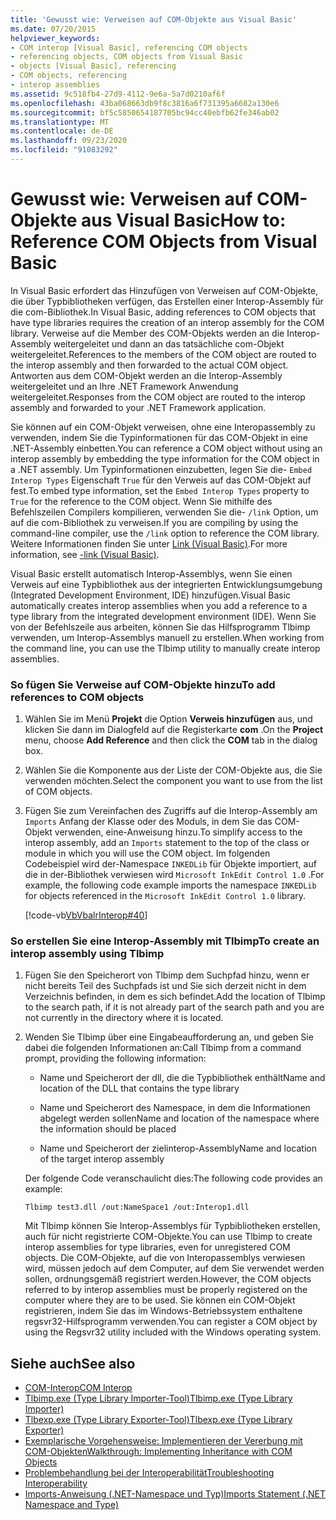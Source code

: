 ```yaml
---
title: 'Gewusst wie: Verweisen auf COM-Objekte aus Visual Basic'
ms.date: 07/20/2015
helpviewer_keywords:
- COM interop [Visual Basic], referencing COM objects
- referencing objects, COM objects from Visual Basic
- objects [Visual Basic], referencing
- COM objects, referencing
- interop assemblies
ms.assetid: 9c518fb4-27d9-4112-9e6a-5a7d0210af6f
ms.openlocfilehash: 43ba068663db9f8c3816a6f731395a6682a130e6
ms.sourcegitcommit: bf5c5850654187705bc94cc40ebfb62fe346ab02
ms.translationtype: MT
ms.contentlocale: de-DE
ms.lasthandoff: 09/23/2020
ms.locfileid: "91083292"
---
```

# <a name="how-to-reference-com-objects-from-visual-basic"></a><span data-ttu-id="2aef7-102">Gewusst wie: Verweisen auf COM-Objekte aus Visual Basic</span><span class="sxs-lookup"><span data-stu-id="2aef7-102">How to: Reference COM Objects from Visual Basic</span></span>

<span data-ttu-id="2aef7-103">In Visual Basic erfordert das Hinzufügen von Verweisen auf COM-Objekte, die über Typbibliotheken verfügen, das Erstellen einer Interop-Assembly für die com-Bibliothek.</span><span class="sxs-lookup"><span data-stu-id="2aef7-103">In Visual Basic, adding references to COM objects that have type libraries requires the creation of an interop assembly for the COM library.</span></span> <span data-ttu-id="2aef7-104">Verweise auf die Member des COM-Objekts werden an die Interop-Assembly weitergeleitet und dann an das tatsächliche com-Objekt weitergeleitet.</span><span class="sxs-lookup"><span data-stu-id="2aef7-104">References to the members of the COM object are routed to the interop assembly and then forwarded to the actual COM object.</span></span> <span data-ttu-id="2aef7-105">Antworten aus dem COM-Objekt werden an die Interop-Assembly weitergeleitet und an Ihre .NET Framework Anwendung weitergeleitet.</span><span class="sxs-lookup"><span data-stu-id="2aef7-105">Responses from the COM object are routed to the interop assembly and forwarded to your .NET Framework application.</span></span>  
  
 <span data-ttu-id="2aef7-106">Sie können auf ein COM-Objekt verweisen, ohne eine Interopassembly zu verwenden, indem Sie die Typinformationen für das COM-Objekt in eine .NET-Assembly einbetten.</span><span class="sxs-lookup"><span data-stu-id="2aef7-106">You can reference a COM object without using an interop assembly by embedding the type information for the COM object in a .NET assembly.</span></span> <span data-ttu-id="2aef7-107">Um Typinformationen einzubetten, legen Sie die- `Embed Interop Types` Eigenschaft `True` für den Verweis auf das COM-Objekt auf fest.</span><span class="sxs-lookup"><span data-stu-id="2aef7-107">To embed type information, set the `Embed Interop Types` property to `True` for the reference to the COM object.</span></span> <span data-ttu-id="2aef7-108">Wenn Sie mithilfe des Befehlszeilen Compilers kompilieren, verwenden Sie die- `/link` Option, um auf die com-Bibliothek zu verweisen.</span><span class="sxs-lookup"><span data-stu-id="2aef7-108">If you are compiling by using the command-line compiler, use the `/link` option to reference the COM library.</span></span> <span data-ttu-id="2aef7-109">Weitere Informationen finden Sie unter [Link (Visual Basic)](../../reference/command-line-compiler/link.md).</span><span class="sxs-lookup"><span data-stu-id="2aef7-109">For more information, see [-link (Visual Basic)](../../reference/command-line-compiler/link.md).</span></span>  
  
 <span data-ttu-id="2aef7-110">Visual Basic erstellt automatisch Interop-Assemblys, wenn Sie einen Verweis auf eine Typbibliothek aus der integrierten Entwicklungsumgebung (Integrated Development Environment, IDE) hinzufügen.</span><span class="sxs-lookup"><span data-stu-id="2aef7-110">Visual Basic automatically creates interop assemblies when you add a reference to a type library from the integrated development environment (IDE).</span></span> <span data-ttu-id="2aef7-111">Wenn Sie von der Befehlszeile aus arbeiten, können Sie das Hilfsprogramm Tlbimp verwenden, um Interop-Assemblys manuell zu erstellen.</span><span class="sxs-lookup"><span data-stu-id="2aef7-111">When working from the command line, you can use the Tlbimp utility to manually create interop assemblies.</span></span>  
  
### <a name="to-add-references-to-com-objects"></a><span data-ttu-id="2aef7-112">So fügen Sie Verweise auf COM-Objekte hinzu</span><span class="sxs-lookup"><span data-stu-id="2aef7-112">To add references to COM objects</span></span>  
  
1. <span data-ttu-id="2aef7-113">Wählen Sie im Menü **Projekt** die Option **Verweis hinzufügen** aus, und klicken Sie dann im Dialogfeld auf die Registerkarte **com** .</span><span class="sxs-lookup"><span data-stu-id="2aef7-113">On the **Project** menu, choose **Add Reference** and then click the **COM** tab in the dialog box.</span></span>  
  
2. <span data-ttu-id="2aef7-114">Wählen Sie die Komponente aus der Liste der COM-Objekte aus, die Sie verwenden möchten.</span><span class="sxs-lookup"><span data-stu-id="2aef7-114">Select the component you want to use from the list of COM objects.</span></span>  
  
3. <span data-ttu-id="2aef7-115">Fügen Sie zum Vereinfachen des Zugriffs auf die Interop-Assembly am `Imports` Anfang der Klasse oder des Moduls, in dem Sie das COM-Objekt verwenden, eine-Anweisung hinzu.</span><span class="sxs-lookup"><span data-stu-id="2aef7-115">To simplify access to the interop assembly, add an `Imports` statement to the top of the class or module in which you will use the COM object.</span></span> <span data-ttu-id="2aef7-116">Im folgenden Codebeispiel wird der-Namespace `INKEDLib` für Objekte importiert, auf die in der-Bibliothek verwiesen wird `Microsoft InkEdit Control 1.0` .</span><span class="sxs-lookup"><span data-stu-id="2aef7-116">For example, the following code example imports the namespace `INKEDLib` for objects referenced in the `Microsoft InkEdit Control 1.0` library.</span></span>  
  
     [!code-vb[VbVbalrInterop#40](~/samples/snippets/visualbasic/VS_Snippets_VBCSharp/VbVbalrInterop/VB/Class1.vb#40)]  
  
### <a name="to-create-an-interop-assembly-using-tlbimp"></a><span data-ttu-id="2aef7-117">So erstellen Sie eine Interop-Assembly mit Tlbimp</span><span class="sxs-lookup"><span data-stu-id="2aef7-117">To create an interop assembly using Tlbimp</span></span>  
  
1. <span data-ttu-id="2aef7-118">Fügen Sie den Speicherort von Tlbimp dem Suchpfad hinzu, wenn er nicht bereits Teil des Suchpfads ist und Sie sich derzeit nicht in dem Verzeichnis befinden, in dem es sich befindet.</span><span class="sxs-lookup"><span data-stu-id="2aef7-118">Add the location of Tlbimp to the search path, if it is not already part of the search path and you are not currently in the directory where it is located.</span></span>  
  
2. <span data-ttu-id="2aef7-119">Wenden Sie Tlbimp über eine Eingabeaufforderung an, und geben Sie dabei die folgenden Informationen an:</span><span class="sxs-lookup"><span data-stu-id="2aef7-119">Call Tlbimp from a command prompt, providing the following information:</span></span>  
  
    - <span data-ttu-id="2aef7-120">Name und Speicherort der dll, die die Typbibliothek enthält</span><span class="sxs-lookup"><span data-stu-id="2aef7-120">Name and location of the DLL that contains the type library</span></span>  
  
    - <span data-ttu-id="2aef7-121">Name und Speicherort des Namespace, in dem die Informationen abgelegt werden sollen</span><span class="sxs-lookup"><span data-stu-id="2aef7-121">Name and location of the namespace where the information should be placed</span></span>  
  
    - <span data-ttu-id="2aef7-122">Name und Speicherort der zielinterop-Assembly</span><span class="sxs-lookup"><span data-stu-id="2aef7-122">Name and location of the target interop assembly</span></span>  
  
     <span data-ttu-id="2aef7-123">Der folgende Code veranschaulicht dies:</span><span class="sxs-lookup"><span data-stu-id="2aef7-123">The following code provides an example:</span></span>  
  
    ```console  
    Tlbimp test3.dll /out:NameSpace1 /out:Interop1.dll  
    ```  
  
     <span data-ttu-id="2aef7-124">Mit Tlbimp können Sie Interop-Assemblys für Typbibliotheken erstellen, auch für nicht registrierte COM-Objekte.</span><span class="sxs-lookup"><span data-stu-id="2aef7-124">You can use Tlbimp to create interop assemblies for type libraries, even for unregistered COM objects.</span></span> <span data-ttu-id="2aef7-125">Die COM-Objekte, auf die von Interopassemblys verwiesen wird, müssen jedoch auf dem Computer, auf dem Sie verwendet werden sollen, ordnungsgemäß registriert werden.</span><span class="sxs-lookup"><span data-stu-id="2aef7-125">However, the COM objects referred to by interop assemblies must be properly registered on the computer where they are to be used.</span></span> <span data-ttu-id="2aef7-126">Sie können ein COM-Objekt registrieren, indem Sie das im Windows-Betriebssystem enthaltene regsvr32-Hilfsprogramm verwenden.</span><span class="sxs-lookup"><span data-stu-id="2aef7-126">You can register a COM object by using the Regsvr32 utility included with the Windows operating system.</span></span>  
  
## <a name="see-also"></a><span data-ttu-id="2aef7-127">Siehe auch</span><span class="sxs-lookup"><span data-stu-id="2aef7-127">See also</span></span>

- [<span data-ttu-id="2aef7-128">COM-Interop</span><span class="sxs-lookup"><span data-stu-id="2aef7-128">COM Interop</span></span>](index.md)
- [<span data-ttu-id="2aef7-129">Tlbimp.exe (Type Library Importer-Tool)</span><span class="sxs-lookup"><span data-stu-id="2aef7-129">Tlbimp.exe (Type Library Importer)</span></span>](../../../framework/tools/tlbimp-exe-type-library-importer.md)
- [<span data-ttu-id="2aef7-130">Tlbexp.exe (Type Library Exporter-Tool)</span><span class="sxs-lookup"><span data-stu-id="2aef7-130">Tlbexp.exe (Type Library Exporter)</span></span>](../../../framework/tools/tlbexp-exe-type-library-exporter.md)
- [<span data-ttu-id="2aef7-131">Exemplarische Vorgehensweise: Implementieren der Vererbung mit COM-Objekten</span><span class="sxs-lookup"><span data-stu-id="2aef7-131">Walkthrough: Implementing Inheritance with COM Objects</span></span>](walkthrough-implementing-inheritance-with-com-objects.md)
- [<span data-ttu-id="2aef7-132">Problembehandlung bei der Interoperabilität</span><span class="sxs-lookup"><span data-stu-id="2aef7-132">Troubleshooting Interoperability</span></span>](troubleshooting-interoperability.md)
- [<span data-ttu-id="2aef7-133">Imports-Anweisung (.NET-Namespace und Typ)</span><span class="sxs-lookup"><span data-stu-id="2aef7-133">Imports Statement (.NET Namespace and Type)</span></span>](../../language-reference/statements/imports-statement-net-namespace-and-type.md)
